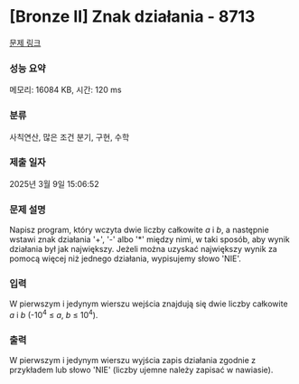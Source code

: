 # [Bronze II] Znak działania - 8713 

[문제 링크](https://www.acmicpc.net/problem/8713) 

### 성능 요약

메모리: 16084 KB, 시간: 120 ms

### 분류

사칙연산, 많은 조건 분기, 구현, 수학

### 제출 일자

2025년 3월 9일 15:06:52

### 문제 설명

<p>Napisz program, który wczyta dwie liczby całkowite <em>a</em> i <em>b</em>, a następnie wstawi znak działania '+', '-' albo '*' między nimi, w taki sposób, aby wynik działania był jak największy. Jeżeli można uzyskać największy wynik za pomocą więcej niż jednego działania, wypisujemy słowo 'NIE'.</p>

### 입력 

 <p>W pierwszym i jedynym wierszu wejścia znajdują się dwie liczby całkowite <em>a</em> i <em>b</em> (-10<sup>4</sup> ≤ <em>a</em>, <em>b</em> ≤ 10<sup>4</sup>).</p>

### 출력 

 <p>W pierwszym i jedynym wierszu wyjścia zapis działania zgodnie z przykładem lub słowo 'NIE' (liczby ujemne należy zapisać w nawiasie).</p>

